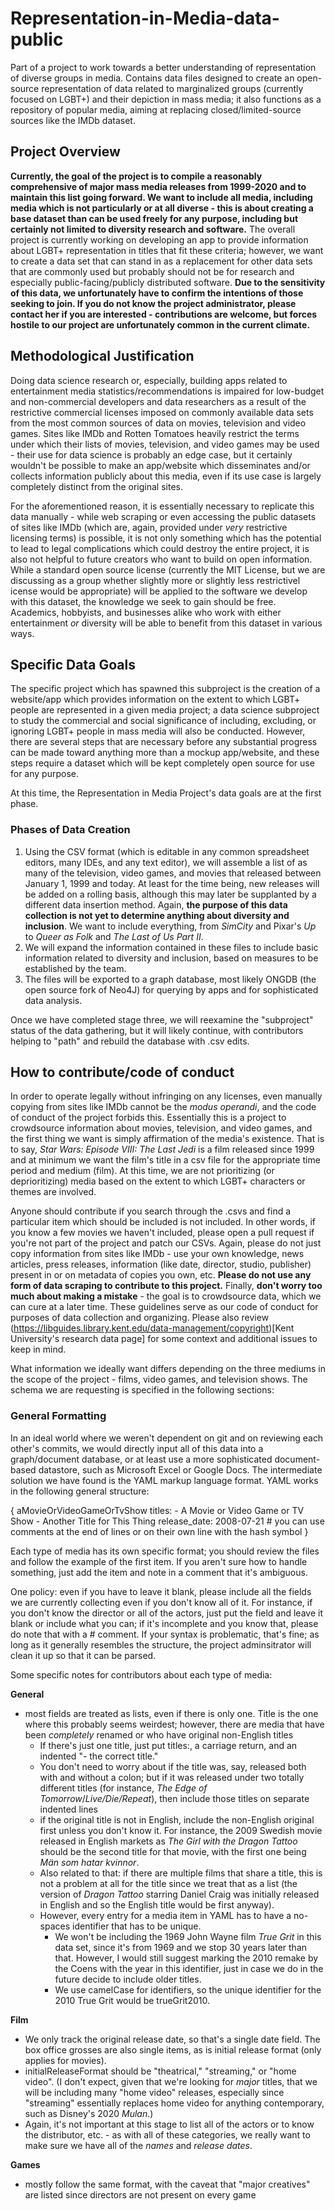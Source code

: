 # Representation-in-Media-data-public
 Part of a project to work towards a better understanding of representation of diverse groups in media. Contains data files designed to create an open-source representation of data related to marginalized groups (currently focused on LGBT+) and their depiction in mass media; it also functions as a repository of popular media, aiming at replacing closed/limited-source sources like the IMDb dataset. 
 
 ## Project Overview
 **Currently, the goal of the project is to compile a reasonably comprehensive of major mass media releases from 1999-2020 and to maintain this list going forward. We want to include all media, including media which is not particularly or at all diverse - this is about creating a base dataset than can be used freely for any purpose, including but certainly not limited to diversity research and software.** The overall project is currently working on developing an app to provide information about LGBT+ representation in titles that fit these criteria; however, we want to create a data set that can stand in as a replacement for other data sets that are commonly used but probably should not be for research and especially public-facing/publicly distributed software. **Due to the sensitivity of this data, we unfortunately have to confirm the intentions of those seeking to join. If you do not know the project administrator, please contact her if you are interested - contributions are welcome, but forces hostile to our project are unfortunately common in the current climate.**

## Methodological Justification
 Doing data science research or, especially, building apps related to entertainment media statistics/recommendations is impaired for low-budget and non-commercial developers and data researchers as a result of the restrictive commercial licenses imposed on commonly available data sets from the most common sources of data on movies, television and video games. Sites like IMDb and Rotten Tomatoes heavily restrict the terms under which their lists of movies, television, and video games may be used - their use for data science is probably an edge case, but it certainly wouldn't be possible to make an app/website which disseminates and/or collects information publicly about this media, even if its use case is largely completely distinct from the original sites. 
 
 For the aforementioned reason, it is essentially necessary to replicate this data manually - while web scraping or even accessing the public datasets of sites like IMDb (which are, again, provided under *very* restrictive licensing terms) is possible, it is not only something which has the potential to lead to legal complications which could destroy the entire project, it is also not helpful to future creators who want to build on open information. While a standard open source license (currently the MIT License, but we are discussing as a group whether slightly more or slightly less restrictivel icense would be appropriate) will be applied to the software we develop with this dataset, the knowledge we seek to gain should be free. Academics, hobbyists, and businesses alike who work with either entertainment *or* diversity will be able to benefit from this dataset in various ways.

 ## Specific Data Goals
 The specific project which has spawned this subproject is the creation of a website/app which provides information on the extent to which LGBT+ people are represented in a given media project; a data science subproject to study the commercial and social significance of including, excluding, or ignoring LGBT+ people in mass media will also be conducted. However, there are several steps that are necessary before any substantial progress can be made toward anything more than a mockup app/website, and these steps require a dataset which will be kept completely open source for use for any purpose.
 
 At this time, the Representation in Media Project's data goals are at the first phase.

 ### Phases of Data Creation
 1. Using the CSV format (which is editable in any common spreadsheet editors, many IDEs, and any text editor), we will assemble a list of as many of the television, video games, and movies that released between January 1, 1999 and today. At least for the time being, new releases will be added on a rolling basis, although this may later be supplanted by a different data insertion method. Again, **the purpose of this data collection is not yet to determine anything about diversity and inclusion**. We want to include everything, from *SimCity* and Pixar's *Up* to *Queer as Folk* and *The Last of Us Part II*.
 2. We will expand the information contained in these files to include basic information related to diversity and inclusion, based on measures to be established by the team.
 3. The files will be exported to a graph database, most likely ONGDB (the open source fork of Neo4J) for querying by apps and for sophisticated data analysis.

 Once we have completed stage three, we will reexamine the "subproject" status of the data gathering, but it will likely continue, with contributors helping to "path" and rebuild the database with .csv edits.
 
 ## How to contribute/code of conduct
 In order to operate legally without infringing on any licenses, even manually copying from sites like IMDb cannot be the *modus operandi*, and the code of conduct of the project forbids this. Essentially this is a project to crowdsource information about movies, television, and video games, and the first thing we want is simply affirmation of the media's existence. That is to say, *Star Wars: Episode VIII: The Last Jedi* is a film released since 1999 and at minimum we want the film's title in a csv file for the appropriate time period and medium (film). At this time, we are not prioritizing (or deprioritizing) media based on the extent to which LGBT+ characters or themes are involved. 

 Anyone should contribute if you search through the .csvs and find a particular item which should be included is not included. In other words, if you know a few movies we haven't included, please open a pull request if you're not part of the project and patch our CSVs. Again, please do not just copy information from sites like IMDb - use your own knowledge, news articles, press releases, information (like date, director, studio, publisher) present in or on metadata of copies you own, etc. **Please do not use any form of data scraping to contribute to this project.** Finally, **don't worry too much about making a mistake** - the goal is to crowdsource data, which we can cure at a later time. These guidelines serve as our code of conduct for purposes of data collection and organizing. Please also review (https://libguides.library.kent.edu/data-management/copyright)[Kent University's research data page] for some context and additional issues to keep in mind.

 What information we ideally want differs depending on the three mediums in the scope of the project - films, video games, and television shows. The schema we are requesting is specified in the following sections:

### General Formatting
In an ideal world where we weren't dependent on git and on reviewing each other's commits, we would directly input all of this data into a graph/document database, or at least use a more sophisticated document-based datastore, such as Microsoft Excel or Google Docs. The intermediate solution we have found is the YAML markup language format. YAML works in the following general structure:

{
    aMovieOrVideoGameOrTvShow
        titles: 
            - A Movie or Video Game or TV Show
            - Another Title for This Thing
        release_date: 2008-07-21 # you can use comments at the end of lines or on their own line with the hash symbol
}

Each type of media has its own specific format; you should review the files and follow the example of the first item. If you aren't sure how to handle something, just add the item and note in a comment that it's ambiguous. 

One policy: even if you have to leave it blank, please include all the fields we are currently collecting even if you don't know all of it. For instance, if you don't know the director or all of the actors, just put the field and leave it blank or include what you can; if it's incomplete and you know that, please do note that with a # comment. If your syntax is problematic, that's fine; as long as it generally resembles the structure, the project adminsitrator will clean it up so that it can be parsed.

Some specific notes for contributors about each type of media:

**General**
- most fields are treated as lists, even if there is only one. Title is the one where this probably seems weirdest; however, there are media that have been *completely* renamed or who have original non-English titles
  - If there's just one title, just put titles:, a carriage return, and an indented "- the correct title." 
  - You don't need to worry about if the title was, say, released both with and without a colon; but if it was released under two totally different titles (for instance, *The Edge of Tomorrow*/*Live/Die/Repeat*), then include those titles on separate indented lines
  - if the original title is not in English, include the non-English original first unless you don't know it. For instance, the 2009 Swedish movie released in English markets as *The Girl with the Dragon Tattoo* should be the second title for that movie, with the first one being *Män som hatar kvinnor*. 
  - Also related to that: if there are multiple films that share a title, this is not a problem at all for the title since we treat that as a list (the version of *Dragon Tattoo* starring Daniel Craig was initially released in English and so the English title would be first anyway).
  - However, every entry for a media item in YAML has to have a no-spaces identifier that has to be unique.
    - We won't be including the 1969 John Wayne film *True Grit* in this data set, since it's from 1969 and we stop 30 years later than that. However, I would still suggest marking the 2010 remake by the Coens with the year in this identifier, just in case we do in the future decide to include older titles.
    - We use camelCase for identifiers, so the unique identifier for the 2010 True Grit would be trueGrit2010.


**Film**
- We only track the original release date, so that's a single date field. The box office grosses are also single items, as is initial release format (only applies for movies).
- initialReleaseFormat should be "theatrical," "streaming," or "home video". (I don't expect, given that we're looking for *major* titles, that we will be including many "home video" releases, especially since "streaming" essentially replaces home video for anything contemporary, such as Disney's 2020 *Mulan*.)
- Again, it's not important at this stage to list all of the actors or to know the distributor, etc. - as with all of these categories, we really want to make sure we have all of the *names* and *release dates*.

**Games**
 - mostly follow the same format, with the caveat that "major creatives" are listed since directors are not present on every game


